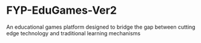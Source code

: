 # FYP-EduGames-Ver2
An educational games platform designed to bridge the gap between cutting edge technology and traditional learning mechanisms
